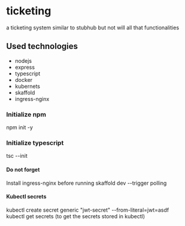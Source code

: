# ticketing
a ticketing system similar to stubhub but not will all that functionalities

## Used technologies
- nodejs
- express
- typescript
- docker
- kubernets
- skaffold
- ingress-nginx

### Initialize npm
npm init -y
### Initialize typescript
tsc --init 

#### Do not forget
Install ingress-nginx before running skaffold dev --trigger polling

#### Kubectl secrets
kubectl create secret generic "jwt-secret" --from-literal=jwt=asdf \
kubectl get secrets (to get the secrets stored in kubectl)